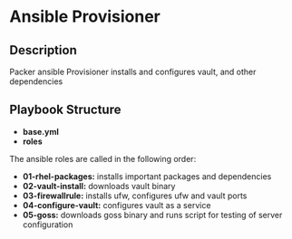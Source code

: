 # Ansible Provisioner

## Description
Packer ansible Provisioner installs and configures vault, and other dependencies

## Playbook Structure
- **base.yml**
- **roles**

The ansible roles are called in the following order:
- **01-rhel-packages:** installs important packages and dependencies
- **02-vault-install:** downloads vault binary
- **03-firewallrule:** installs ufw, configures ufw and vault ports
- **04-configure-vault:** configures vault as a service
- **05-goss:** downloads goss binary and runs script for testing of server configuration